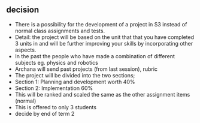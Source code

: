 

## decision
* There is a possibility for the development of a project in S3 instead of normal class assignments and tests.
* Detail: the project will be based on the unit that that you have completed 3 units in and will be further improving your skills by incorporating other aspects. 
* In the past the people who have made a combination of different subjects eg. physics and robotics
* Archana will send past projects (from last session), rubric
* The project will be divided into the two sections; 
* Section 1: Planning and development worth 40%
* Section 2: Implementation 60%
* This will be ranked and scaled the same as the other assignment items (normal)
* This is offered to only 3 students
* decide by end of term 2

